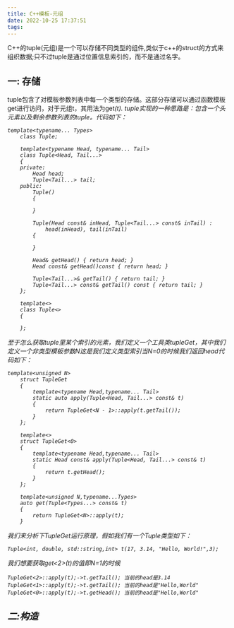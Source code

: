 ```yaml
---
title: C++模板-元组
date: 2022-10-25 17:37:51
tags:
---
```


C++的tuple(元组)是一个可以存储不同类型的组件,类似于c++的struct的方式来组织数据;只不过tuple是通过位置信息索引的，而不是通过名字。   
## 一: 存储
tuple包含了对模板参数列表中每一个类型的存储。这部分存储可以通过函数模板get进行访问，对于元组t，其用法为get<I>(t).
tuple实现的一种思路是：包含一个头元素以及剩余参数列表的tuple。代码如下：
```
template<typename... Types>
	class Tuple;

	template<typename Head, typename... Tail>
	class Tuple<Head, Tail...>
	{
	private:
		Head head;
		Tuple<Tail...> tail;
	public:
		Tuple()
		{

		}

		Tuple(Head const& inHead, Tuple<Tail...> const& inTail) :
			head(inHead), tail(inTail)
		{

		}

		Head& getHead() { return head; }
		Head const& getHead()const { return head; }

		Tuple<Tail...>& getTail() { return tail; }
		Tuple<Tail...> const& getTail() const { return tail; }
	};

	template<>
	class Tuple<>
	{

	};
```
至于怎么获取tuple里某个索引的元素，我们定义一个工具类tupleGet，其中我们定义一个非类型模板参数N这是我们定义类型索引当N=0的时候我们返回head代码如下：
```
template<unsigned N>
	struct TupleGet
	{
		template<typename Head,typename... Tail>
		static auto apply(Tuple<Head, Tail...> const& t)
		{
			return TupleGet<N - 1>::apply(t.getTail());
		}
	};

	template<>
	struct TupleGet<0>
	{
		template<typename Head,typename... Tail>
		static Head const& apply(Tuple<Head, Tail...> const& t)
		{
			return t.getHead();
		}
	};

	template<unsigned N,typename...Types>
	auto get(Tuple<Types...> const& t)
	{
		return TupleGet<N>::apply(t);
	}
```
我们来分析下TupleGet运行原理，假如我们有一个Tuple类型如下：
```
Tuple<int, double, std::string,int> t(17, 3.14, "Hello, World!",3);
```
我们想要获取get<2>(t)的值即N=1的时候
```
TupleGet<2>::apply(t);->t.getTail(); 当前的head是3.14
TupleGet<1>::apply(t);->t.getTail(); 当前的head是"Hello,World"
TupleGet<0>::apply(t);->t.getHead(); 当前的head是"Hello,World"
```
## 二:构造
